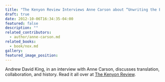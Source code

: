 ```yaml
---
title: "The Kenyon Review Interviews Anne Carson about “Unwriting the Books of the Dead”"
draft: true
date: 2012-10-06T16:34:35-04:00
featured: false
description: ""
related_contributors:
  - author/anne-carson.md
related_books:
  - book/nox.md
gallery:
featured_image_position: 
---
```


Andrew David King, in an interview with Anne Carson, discusses translation, collaboration, and history. Read it all over at [The Kenyon Review](http://www.kenyonreview.org/2012/10/anne-carson-robert-currie-interview/).

